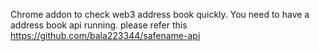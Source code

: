 Chrome addon to check web3 address book quickly. You need to have a address book api running. please refer this https://github.com/bala223344/safename-api
